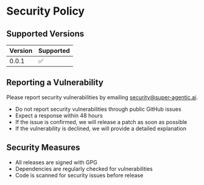 # Security Policy

## Supported Versions

| Version | Supported          |
| ------- | ------------------ |
| 0.0.1   | :white_check_mark: |

## Reporting a Vulnerability

Please report security vulnerabilities by emailing security@super-agentic.ai.

- Do not report security vulnerabilities through public GitHub issues
- Expect a response within 48 hours
- If the issue is confirmed, we will release a patch as soon as possible
- If the vulnerability is declined, we will provide a detailed explanation

## Security Measures

- All releases are signed with GPG
- Dependencies are regularly checked for vulnerabilities
- Code is scanned for security issues before release